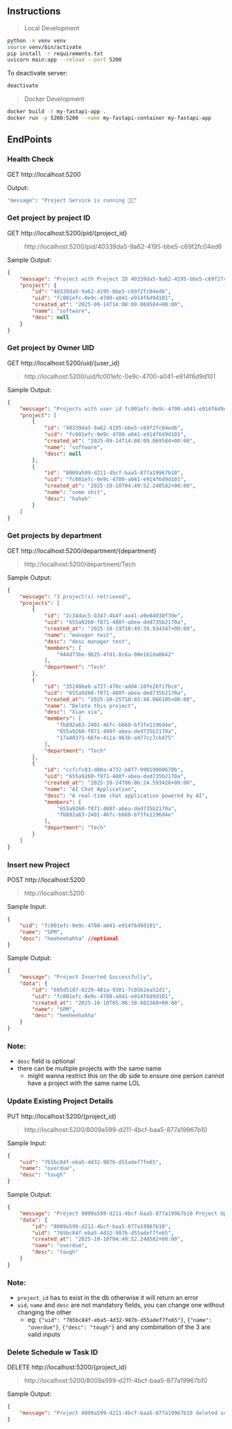 ## Instructions

> Local Development

```bash
python -m venv venv
source venv/bin/activate
pip install -r requirements.txt
uvicorn main:app --reload --port 5200
```

To deactivate server:

```bash
deactivate
```

> Docker Development

```bash
docker build -t my-fastapi-app .
docker run -p 5200:5200 --name my-fastapi-container my-fastapi-app
```

## EndPoints

### Health Check

GET http://localhost:5200

Output:

```bash
"message": "Project Service is running 🚀😫"
```

### Get project by project ID

GET http://localhost:5200/pid/{project_id}

> http://localhost:5200/pid/40339da5-9a62-4195-bbe5-c69f2fc04ed6

Sample Output:

```json
{
    "message": "Project with Project ID 40339da5-9a62-4195-bbe5-c69f2fc04ed6 retrieved successfully",
    "project": {
        "id": "40339da5-9a62-4195-bbe5-c69f2fc04ed6",
        "uid": "fc001efc-0e9c-4700-a041-e914f6d9d101",
        "created_at": "2025-09-14T14:08:09.069584+00:00",
        "name": "software",
        "desc": null
    }
}
```

### Get project by Owner UID

GET http://localhost:5200/uid/{user_id}

> http://localhost:5200/uid/fc001efc-0e9c-4700-a041-e914f6d9d101

Sample Output:

```json
{
    "message": "Projects with user id fc001efc-0e9c-4700-a041-e914f6d9d101 retrieved successfully",
    "project": [
        {
            "id": "40339da5-9a62-4195-bbe5-c69f2fc04ed6",
            "uid": "fc001efc-0e9c-4700-a041-e914f6d9d101",
            "created_at": "2025-09-14T14:08:09.069584+00:00",
            "name": "software",
            "desc": null
        },
        {
            "id": "8009a599-d211-4bcf-baa5-877a19967b10",
            "uid": "fc001efc-0e9c-4700-a041-e914f6d9d101",
            "created_at": "2025-10-10T04:49:52.240582+00:00",
            "name": "some shit",
            "desc": "hahah"
        }
    ]
}
```

### Get projects by department

GET http://localhost:5200/department/{department}

> http://localhost:5200/department/Tech

Sample Output:

```json
{
    "message": "3 project(s) retrieved",
    "projects": [
        {
            "id": "2c34dac5-b347-4b4f-aa41-a9e84030f39e",
            "uid": "655a9260-f871-480f-abea-ded735b2170a",
            "created_at": "2025-10-19T10:49:39.934347+00:00",
            "name": "manager test",
            "desc": "desc manager test",
            "members": [
                "944d73be-9625-4fd1-8c6a-00e161da0642"
            ],
            "department": "Tech"
        },
        {
            "id": "352486e8-a727-470c-add4-10fe26f1fbce",
            "uid": "655a9260-f871-480f-abea-ded735b2170a",
            "created_at": "2025-10-25T10:03:48.066105+00:00",
            "name": "Delete this project",
            "desc": "Xian xia",
            "members": [
                "fb892a63-2401-46fc-b660-bf3fe1196d4e",
                "655a9260-f871-480f-abea-ded735b2170a",
                "17a40371-66fe-411a-963b-a977cc7cb475"
            ],
            "department": "Tech"
        },
        {
            "id": "ccfcfc03-d00a-4732-b8f7-99019000670b",
            "uid": "655a9260-f871-480f-abea-ded735b2170a",
            "created_at": "2025-10-24T06:06:24.593428+00:00",
            "name": "AI Chat Application",
            "desc": "A real-time chat application powered by AI",
            "members": [
                "655a9260-f871-480f-abea-ded735b2170a",
                "fb892a63-2401-46fc-b660-bf3fe1196d4e"
            ],
            "department": "Tech"
        }
    ]
}
```


### Insert new Project

POST http://localhost:5200

> http://localhost:5200

Sample Input:

```json
{
    "uid": "fc001efc-0e9c-4700-a041-e914f6d9d101",
    "name": "SPM",
    "desc": "heeheehahha" //optional
}
```

Sample Output:

```json
{
    "message": "Project Inserted Successfully",
    "data": {
        "id": "695d5107-0229-481a-9301-7c0562ea52d1",
        "uid": "fc001efc-0e9c-4700-a041-e914f6d9d101",
        "created_at": "2025-10-10T05:06:38.602368+00:00",
        "name": "SPM",
        "desc": "heeheehahha"
    }
}
```

### Note:

-   `desc` field is optional
-   there can be multiple projects with the same name
    -   might wanna restrict this on the db side to ensure one person cannot have a project with the same name LOL

### Update Existing Project Details

PUT http://localhost:5200/{project_id}

> http://localhost:5200/8009a599-d211-4bcf-baa5-877a19967b10

Sample Input:

```json
{
    "uid": "765bc84f-eba5-4d32-987b-d55adef7fe65",
    "name": "overdue",
    "desc": "tough"
}
```

Sample Output:

```json
{
    "message": "Project 8009a599-d211-4bcf-baa5-877a19967b10 Project Updated Successfully",
    "data": {
        "id": "8009a599-d211-4bcf-baa5-877a19967b10",
        "uid": "765bc84f-eba5-4d32-987b-d55adef7fe65",
        "created_at": "2025-10-10T04:49:52.240582+00:00",
        "name": "overdue",
        "desc": "tough"
    }
}
```

### Note:

-   `project_id` has to exist in the db otherwise it will return an error
-   `uid`, `name` and `desc` are not mandatory fields, you can change one without changing the other
    -   eg: `{"uid": "765bc84f-eba5-4d32-987b-d55adef7fe65"}`, `{"name": "overdue"}`, `{"desc": "tough"}` and any combination of the 3 are valid inputs

### Delete Schedule w Task ID

DELETE http://localhost:5200/{project_id}

> http://localhost:5200/8009a599-d211-4bcf-baa5-877a19967b10

Sample Output:

```json
{
    "message": "Project 8009a599-d211-4bcf-baa5-877a19967b10 deleted successfully"
}
```
